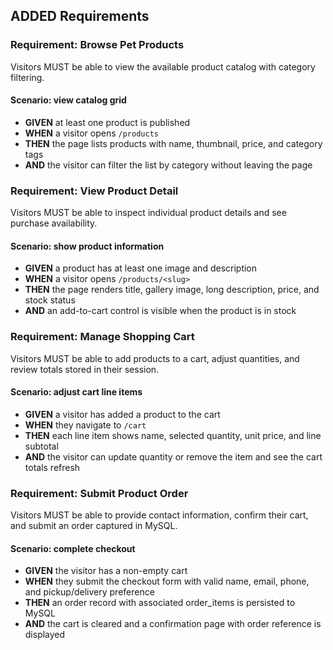 ## ADDED Requirements

### Requirement: Browse Pet Products
Visitors MUST be able to view the available product catalog with category filtering.

#### Scenario: view catalog grid
- **GIVEN** at least one product is published
- **WHEN** a visitor opens `/products`
- **THEN** the page lists products with name, thumbnail, price, and category tags
- **AND** the visitor can filter the list by category without leaving the page

### Requirement: View Product Detail
Visitors MUST be able to inspect individual product details and see purchase availability.

#### Scenario: show product information
- **GIVEN** a product has at least one image and description
- **WHEN** a visitor opens `/products/<slug>`
- **THEN** the page renders title, gallery image, long description, price, and stock status
- **AND** an add-to-cart control is visible when the product is in stock

### Requirement: Manage Shopping Cart
Visitors MUST be able to add products to a cart, adjust quantities, and review totals stored in their session.

#### Scenario: adjust cart line items
- **GIVEN** a visitor has added a product to the cart
- **WHEN** they navigate to `/cart`
- **THEN** each line item shows name, selected quantity, unit price, and line subtotal
- **AND** the visitor can update quantity or remove the item and see the cart totals refresh

### Requirement: Submit Product Order
Visitors MUST be able to provide contact information, confirm their cart, and submit an order captured in MySQL.

#### Scenario: complete checkout
- **GIVEN** the visitor has a non-empty cart
- **WHEN** they submit the checkout form with valid name, email, phone, and pickup/delivery preference
- **THEN** an order record with associated order_items is persisted to MySQL
- **AND** the cart is cleared and a confirmation page with order reference is displayed
